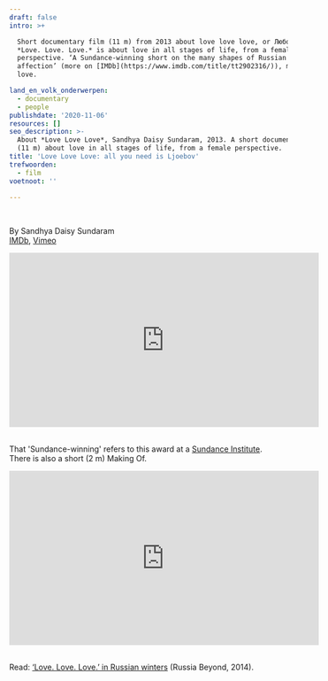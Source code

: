 ```yaml
---
draft: false
intro: >+

  Short documentary film (11 m) from 2013 about love love love, or Любовь x 3.
  *Love. Love. Love.* is about love in all stages of life, from a female
  perspective. ‘A Sundance-winning short on the many shapes of Russian
  affection’ (more on [IMDb](https://www.imdb.com/title/tt2902316/)), made with
  love.

land_en_volk_onderwerpen:
  - documentary
  - people
publishdate: '2020-11-06'
resources: []
seo_description: >-
  About *Love Love Love*, Sandhya Daisy Sundaram, 2013. A short documentary film
  (11 m) about love in all stages of life, from a female perspective. 
title: 'Love Love Love: all you need is Ljoebov'
trefwoorden:
  - film
voetnoot: ''

---
```


<br/>

By Sandhya Daisy Sundaram<br/>
[IMDb](https://www.imdb.com/name/nm4920151/), [Vimeo](https://vimeo.com/sandhyadaisysundaram)

<iframe width="560" height="315" src="https://www.youtube.com/embed/NKaAbz2kouI" frameborder="0" allow="accelerometer; autoplay; encrypted-media; gyroscope; picture-in-picture" allowfullscreen></iframe>

<br/>
<br/>

That 'Sundance-winning' refers to this award at a [Sundance Institute](https://youtu.be/b6kh7yhwOvk).<br/>
There is also a short (2 m) Making Of.

<iframe width="560" height="315" src="https://www.youtube.com/embed/o5v69na55m4" frameborder="0" allow="accelerometer; autoplay; encrypted-media; gyroscope; picture-in-picture" allowfullscreen></iframe>

<br/>
<br/>

Read: [‘Love. Love. Love.’ in Russian winters](https://www.rbth.com/arts/2014/02/14/love_love_love_in_russian_winters_32973) (Russia Beyond, 2014).
